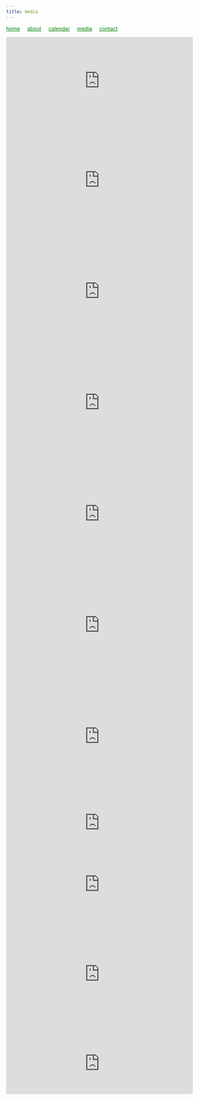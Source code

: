 ```yaml
---
title: media
---
```

<style>
a { color: green; } 
</style>
[home](/)&nbsp;&nbsp;&nbsp;&nbsp; [about](/about.html)&nbsp;&nbsp;&nbsp;&nbsp; [calendar](/calendar.html)&nbsp;&nbsp;&nbsp;&nbsp; [media](/media.html)&nbsp;&nbsp;&nbsp;&nbsp; [contact](/contact.html)

<iframe width="100%" height="236" src="https://www.youtube.com/embed/I6WD5Kt8C9Y" frameborder="0" allowfullscreen></iframe> 


<iframe width="100%" height="300" scrolling="no" frameborder="no" allow="autoplay" src="https://w.soundcloud.com/player/?url=https%3A//api.soundcloud.com/tracks/1192738417&color=%23124210&auto_play=false&hide_related=false&show_comments=true&show_user=true&show_reposts=false&show_teaser=true&visual=true"></iframe>


<iframe width="100%" height="300" scrolling="no" frameborder="no" allow="autoplay" src="https://w.soundcloud.com/player/?url=https%3A//api.soundcloud.com/tracks/1192764346&color=%23124210&auto_play=false&hide_related=false&show_comments=true&show_user=true&show_reposts=false&show_teaser=true&visual=true"></iframe>


<iframe width="100%" height="300" scrolling="no" frameborder="no" allow="autoplay" src="https://w.soundcloud.com/player/?url=https%3A//api.soundcloud.com/tracks/320134405&color=%23124210&auto_play=false&hide_related=false&show_comments=true&show_user=true&show_reposts=false&show_teaser=true&visual=true"></iframe>


<iframe width="100%" height="300" scrolling="no" frameborder="no" allow="autoplay" src="https://w.soundcloud.com/player/?url=https%3A//api.soundcloud.com/tracks/1192363243&color=%23124210&auto_play=false&hide_related=false&show_comments=true&show_user=true&show_reposts=false&show_teaser=true&visual=true"></iframe>


<iframe width="100%" height="300" scrolling="no" frameborder="no" allow="autoplay" src="https://w.soundcloud.com/player/?url=https%3A//api.soundcloud.com/tracks/320134118&color=%23124210&auto_play=false&hide_related=false&show_comments=true&show_user=true&show_reposts=false&show_teaser=true&visual=true"></iframe>


<iframe width="100%" height="300" scrolling="no" frameborder="no" allow="autoplay" src="https://w.soundcloud.com/player/?url=https%3A//api.soundcloud.com/tracks/1090680685&color=%23124210&auto_play=false&hide_related=false&show_comments=true&show_user=true&show_reposts=false&show_teaser=true&visual=true"></iframe>

  
<iframe width="100%" height="166" scrolling="no" frameborder="no" allow="autoplay" src="https://w.soundcloud.com/player/?url=https%3A//api.soundcloud.com/tracks/437005092&color=%23124210&auto_play=false&hide_related=false&show_comments=true&show_user=true&show_reposts=false&show_teaser=true&visual=true"></iframe>
  
  
<iframe width="100%" height="166" scrolling="no" frameborder="no" allow="autoplay" src="https://w.soundcloud.com/player/?url=https%3A//api.soundcloud.com/tracks/712042348&color=%23124210&auto_play=false&hide_related=false&show_comments=true&show_user=true&show_reposts=false&show_teaser=true&visual=true"></iframe>


<iframe src="https://www.facebook.com/plugins/video.php?height=317&href=https%3A%2F%2Fwww.facebook.com%2Ftheundercroftmusic%2Fvideos%2F1006636559542629%2F&show_text=false&width=560&t=14" width="100%" height="317" style="border:none;overflow:hidden" scrolling="no" frameborder="0" allowfullscreen="true" allow="autoplay; clipboard-write; encrypted-media; picture-in-picture; web-share" allowFullScreen="true"></iframe>


<iframe width="100%" height="166" scrolling="no" frameborder="no" allow="autoplay" src="https://w.soundcloud.com/player/?url=https%3A//api.soundcloud.com/tracks/621379116&color=%23a39b8f&auto_play=false&hide_related=false&show_comments=true&show_user=true&show_reposts=false&show_teaser=true&visual=true"></iframe>
